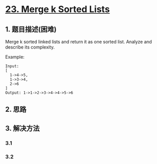 # [23. Merge k Sorted Lists](https://leetcode-cn.com/problems/merge-k-sorted-lists/)

## 1. 题目描述(困难)

Merge k sorted linked lists and return it as one sorted list. Analyze and describe its complexity.

Example:
```
Input:
[
  1->4->5,
  1->3->4,
  2->6
]
Output: 1->1->2->3->4->4->5->6
```
## 2. 思路

## 3. 解决方法

### 3.1 



### 3.2 